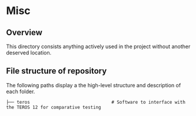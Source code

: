 # Misc

## Overview

This directory consists anything actively used in the project without another deserved location.

## File structure of repository

The following paths display a the high-level structure and description of each folder. 

```
├── teros                               # Software to interface with the TEROS 12 for comparative testing
```